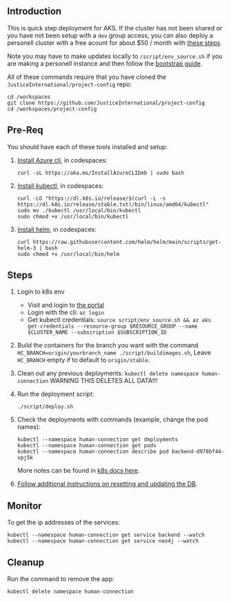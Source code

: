 ## Introduction

This is quick step deployment for AKS. If the cluster has not been shared or you have not been setup with a `dev` group access, you can also deploy a personell cluster with a free acount for about $50 / month with [these steps](/docs/references/kube_notes/bootstrap.md).

Note you may have to make updates locally to `/script/env_source.sh` if you are making a personell instance and then follow the [bootstrap guide](/docs/kube_notes/bootstrap.md).

All of these commands require that you have cloned the `JusticeInternational/project-config` repo:
```
cd /workspaces
git clone https://github.com/JusticeInternational/project-config
cd /workspaces/project-config
```

## Pre-Req

You should have each of these tools installed and setup:

1. [Install Azure cli](https://docs.microsoft.com/en-us/cli/azure/install-azure-cli-linux?pivots=apt), in codespaces:
   ```
   curl -sL https://aka.ms/InstallAzureCLIDeb | sudo bash
   ```
2. [Install kubectl](https://kubernetes.io/docs/tasks/tools/install-kubectl-linux/), in codespaces:
   ```
   curl -LO "https://dl.k8s.io/release/$(curl -L -s https://dl.k8s.io/release/stable.txt)/bin/linux/amd64/kubectl"
   sudo mv ./kubectl /usr/local/bin/kubectl
   sudo chmod +x /usr/local/bin/kubectl
   ```
3. [Install helm](https://helm.sh/docs/intro/install/), in codespaces:
   ```
   curl https://raw.githubusercontent.com/helm/helm/main/scripts/get-helm-3 | bash
   sudo chmod +x /usr/local/bin/helm
   ```

## Steps

1. Login to k8s env
   - Visit and login to [the portal](https://portal.azure.com/#@redsol.onmicrosoft.com/resource/subscriptions/8b91797a-2975-47ad-95dd-5767ebf67c90/resourceGroups/redsol-RG/providers/Microsoft.ContainerService/managedClusters/redsol/overview)
   - Login with the cli: `az login`
   - Get kubectl credentials: `source script/env_source.sh && az aks get-credentials --resource-group $RESOURCE_GROUP --name $CLUSTER_NAME --subscription $SUBSCRIPTION_ID`
2. Build the containers for the branch you want with the command `HC_BRANCH=origin/yourbranch_name ./script/buildimages.sh`, Leave `HC_BRANCH` empty if to default to `origin/stable`.
3. Clean out any previous deployments: `kubectl delete namespace human-connection`
   WARNING THIS DELETES ALL DATA!!!
3. Run the deployment script:
   ```
   ./script/deploy.sh
   ```
4. Check the deployments with commands (example, change the pod names):
   ```
   kubectl --namespace human-connection get deployments
   kubectl --namespace human-connection get pods
   kubectl --namespace human-connection describe pod backend-d978bf44-vpj5k
   ```

   More notes can be found in [k8s docs here](/config/k8s/README.md).
5. [Follow additional instructions on resetting and updating the DB](https://github.com/JusticeInternational/project-config/blob/stable/config/README.md#building-redsol-backend-and-db).
## Monitor

To get the ip addresses of the services:
```
kubectl --namespace human-connection get service backend --watch
kubectl --namespace human-connection get service neo4j --watch
```

## Cleanup

Run the command to remove the app:

```
kubectl delete namespace human-connection
```
